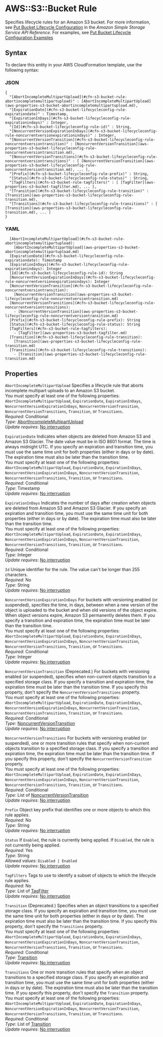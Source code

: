 # AWS::S3::Bucket Rule<a name="aws-properties-s3-bucket-lifecycleconfig-rule"></a>

Specifies lifecycle rules for an Amazon S3 bucket\. For more information, see [Put Bucket Lifecycle Configuration](https://docs.aws.amazon.com/AmazonS3/latest/API/RESTBucketPUTlifecycle.html) in the *Amazon Simple Storage Service API Reference*\. For examples, see [Put Bucket Lifecycle Configuration Examples](https://docs.aws.amazon.com/AmazonS3/latest/API/API_PutBucketLifecycleConfiguration.html#API_PutBucketLifecycleConfiguration_Examples) 

## Syntax<a name="aws-properties-s3-bucket-lifecycleconfig-rule-syntax"></a>

To declare this entity in your AWS CloudFormation template, use the following syntax:

### JSON<a name="aws-properties-s3-bucket-lifecycleconfig-rule-syntax.json"></a>

```
{
  "[AbortIncompleteMultipartUpload](#cfn-s3-bucket-rule-abortincompletemultipartupload)" : [AbortIncompleteMultipartUpload](aws-properties-s3-bucket-abortincompletemultipartupload.md),
  "[ExpirationDate](#cfn-s3-bucket-lifecycleconfig-rule-expirationdate)" : Timestamp,
  "[ExpirationInDays](#cfn-s3-bucket-lifecycleconfig-rule-expirationindays)" : Integer,
  "[Id](#cfn-s3-bucket-lifecycleconfig-rule-id)" : String,
  "[NoncurrentVersionExpirationInDays](#cfn-s3-bucket-lifecycleconfig-rule-noncurrentversionexpirationindays)" : Integer,
  "[NoncurrentVersionTransition](#cfn-s3-bucket-lifecycleconfig-rule-noncurrentversiontransition)" : [NoncurrentVersionTransition](aws-properties-s3-bucket-lifecycleconfig-rule-noncurrentversiontransition.md),
  "[NoncurrentVersionTransitions](#cfn-s3-bucket-lifecycleconfig-rule-noncurrentversiontransitions)" : [ [NoncurrentVersionTransition](aws-properties-s3-bucket-lifecycleconfig-rule-noncurrentversiontransition.md), ... ],
  "[Prefix](#cfn-s3-bucket-lifecycleconfig-rule-prefix)" : String,
  "[Status](#cfn-s3-bucket-lifecycleconfig-rule-status)" : String,
  "[TagFilters](#cfn-s3-bucket-rule-tagfilters)" : [ [TagFilter](aws-properties-s3-bucket-tagfilter.md), ... ],
  "[Transition](#cfn-s3-bucket-lifecycleconfig-rule-transition)" : [Transition](aws-properties-s3-bucket-lifecycleconfig-rule-transition.md),
  "[Transitions](#cfn-s3-bucket-lifecycleconfig-rule-transitions)" : [ [Transition](aws-properties-s3-bucket-lifecycleconfig-rule-transition.md), ... ]
}
```

### YAML<a name="aws-properties-s3-bucket-lifecycleconfig-rule-syntax.yaml"></a>

```
  [AbortIncompleteMultipartUpload](#cfn-s3-bucket-rule-abortincompletemultipartupload): 
    [AbortIncompleteMultipartUpload](aws-properties-s3-bucket-abortincompletemultipartupload.md)
  [ExpirationDate](#cfn-s3-bucket-lifecycleconfig-rule-expirationdate): Timestamp
  [ExpirationInDays](#cfn-s3-bucket-lifecycleconfig-rule-expirationindays): Integer
  [Id](#cfn-s3-bucket-lifecycleconfig-rule-id): String
  [NoncurrentVersionExpirationInDays](#cfn-s3-bucket-lifecycleconfig-rule-noncurrentversionexpirationindays): Integer
  [NoncurrentVersionTransition](#cfn-s3-bucket-lifecycleconfig-rule-noncurrentversiontransition): 
    [NoncurrentVersionTransition](aws-properties-s3-bucket-lifecycleconfig-rule-noncurrentversiontransition.md)
  [NoncurrentVersionTransitions](#cfn-s3-bucket-lifecycleconfig-rule-noncurrentversiontransitions): 
    - [NoncurrentVersionTransition](aws-properties-s3-bucket-lifecycleconfig-rule-noncurrentversiontransition.md)
  [Prefix](#cfn-s3-bucket-lifecycleconfig-rule-prefix): String
  [Status](#cfn-s3-bucket-lifecycleconfig-rule-status): String
  [TagFilters](#cfn-s3-bucket-rule-tagfilters): 
    - [TagFilter](aws-properties-s3-bucket-tagfilter.md)
  [Transition](#cfn-s3-bucket-lifecycleconfig-rule-transition): 
    [Transition](aws-properties-s3-bucket-lifecycleconfig-rule-transition.md)
  [Transitions](#cfn-s3-bucket-lifecycleconfig-rule-transitions): 
    - [Transition](aws-properties-s3-bucket-lifecycleconfig-rule-transition.md)
```

## Properties<a name="aws-properties-s3-bucket-lifecycleconfig-rule-properties"></a>

`AbortIncompleteMultipartUpload`  <a name="cfn-s3-bucket-rule-abortincompletemultipartupload"></a>
Specifies a lifecycle rule that aborts incomplete multipart uploads to an Amazon S3 bucket\.  
You must specify at least one of the following properties: `AbortIncompleteMultipartUpload`, `ExpirationDate`, `ExpirationInDays`, `NoncurrentVersionExpirationInDays`, `NoncurrentVersionTransition`, `NoncurrentVersionTransitions`, `Transition`, or `Transitions`\.  
*Required*: Conditional  
*Type*: [AbortIncompleteMultipartUpload](aws-properties-s3-bucket-abortincompletemultipartupload.md)  
*Update requires*: [No interruption](https://docs.aws.amazon.com/AWSCloudFormation/latest/UserGuide/using-cfn-updating-stacks-update-behaviors.html#update-no-interrupt)

`ExpirationDate`  <a name="cfn-s3-bucket-lifecycleconfig-rule-expirationdate"></a>
Indicates when objects are deleted from Amazon S3 and Amazon S3 Glacier\. The date value must be in ISO 8601 format\. The time is always midnight UTC\. If you specify an expiration and transition time, you must use the same time unit for both properties \(either in days or by date\)\. The expiration time must also be later than the transition time\.  
You must specify at least one of the following properties: `AbortIncompleteMultipartUpload`, `ExpirationDate`, `ExpirationInDays`, `NoncurrentVersionExpirationInDays`, `NoncurrentVersionTransition`, `NoncurrentVersionTransitions`, `Transition`, or `Transitions`\.  
*Required*: Conditional  
*Type*: Timestamp  
*Update requires*: [No interruption](https://docs.aws.amazon.com/AWSCloudFormation/latest/UserGuide/using-cfn-updating-stacks-update-behaviors.html#update-no-interrupt)

`ExpirationInDays`  <a name="cfn-s3-bucket-lifecycleconfig-rule-expirationindays"></a>
Indicates the number of days after creation when objects are deleted from Amazon S3 and Amazon S3 Glacier\. If you specify an expiration and transition time, you must use the same time unit for both properties \(either in days or by date\)\. The expiration time must also be later than the transition time\.  
You must specify at least one of the following properties: `AbortIncompleteMultipartUpload`, `ExpirationDate`, `ExpirationInDays`, `NoncurrentVersionExpirationInDays`, `NoncurrentVersionTransition`, `NoncurrentVersionTransitions`, `Transition`, or `Transitions`\.  
*Required*: Conditional  
*Type*: Integer  
*Update requires*: [No interruption](https://docs.aws.amazon.com/AWSCloudFormation/latest/UserGuide/using-cfn-updating-stacks-update-behaviors.html#update-no-interrupt)

`Id`  <a name="cfn-s3-bucket-lifecycleconfig-rule-id"></a>
Unique identifier for the rule\. The value can't be longer than 255 characters\.  
*Required*: No  
*Type*: String  
*Update requires*: [No interruption](https://docs.aws.amazon.com/AWSCloudFormation/latest/UserGuide/using-cfn-updating-stacks-update-behaviors.html#update-no-interrupt)

`NoncurrentVersionExpirationInDays`  <a name="cfn-s3-bucket-lifecycleconfig-rule-noncurrentversionexpirationindays"></a>
For buckets with versioning enabled \(or suspended\), specifies the time, in days, between when a new version of the object is uploaded to the bucket and when old versions of the object expire\. When object versions expire, Amazon S3 permanently deletes them\. If you specify a transition and expiration time, the expiration time must be later than the transition time\.  
You must specify at least one of the following properties: `AbortIncompleteMultipartUpload`, `ExpirationDate`, `ExpirationInDays`, `NoncurrentVersionExpirationInDays`, `NoncurrentVersionTransition`, `NoncurrentVersionTransitions`, `Transition`, or `Transitions`\.  
*Required*: Conditional  
*Type*: Integer  
*Update requires*: [No interruption](https://docs.aws.amazon.com/AWSCloudFormation/latest/UserGuide/using-cfn-updating-stacks-update-behaviors.html#update-no-interrupt)

`NoncurrentVersionTransition`  <a name="cfn-s3-bucket-lifecycleconfig-rule-noncurrentversiontransition"></a>
\(Deprecated\.\) For buckets with versioning enabled \(or suspended\), specifies when non\-current objects transition to a specified storage class\. If you specify a transition and expiration time, the expiration time must be later than the transition time\. If you specify this property, don't specify the `NoncurrentVersionTransitions` property\.  
You must specify at least one of the following properties: `AbortIncompleteMultipartUpload`, `ExpirationDate`, `ExpirationInDays`, `NoncurrentVersionExpirationInDays`, `NoncurrentVersionTransition`, `NoncurrentVersionTransitions`, `Transition`, or `Transitions`\.  
*Required*: Conditional  
*Type*: [NoncurrentVersionTransition](aws-properties-s3-bucket-lifecycleconfig-rule-noncurrentversiontransition.md)  
*Update requires*: [No interruption](https://docs.aws.amazon.com/AWSCloudFormation/latest/UserGuide/using-cfn-updating-stacks-update-behaviors.html#update-no-interrupt)

`NoncurrentVersionTransitions`  <a name="cfn-s3-bucket-lifecycleconfig-rule-noncurrentversiontransitions"></a>
For buckets with versioning enabled \(or suspended\), one or more transition rules that specify when non\-current objects transition to a specified storage class\. If you specify a transition and expiration time, the expiration time must be later than the transition time\. If you specify this property, don't specify the `NoncurrentVersionTransition` property\.  
You must specify at least one of the following properties: `AbortIncompleteMultipartUpload`, `ExpirationDate`, `ExpirationInDays`, `NoncurrentVersionExpirationInDays`, `NoncurrentVersionTransition`, `NoncurrentVersionTransitions`, `Transition`, or `Transitions`\.  
*Required*: Conditional  
*Type*: List of [NoncurrentVersionTransition](aws-properties-s3-bucket-lifecycleconfig-rule-noncurrentversiontransition.md)  
*Update requires*: [No interruption](https://docs.aws.amazon.com/AWSCloudFormation/latest/UserGuide/using-cfn-updating-stacks-update-behaviors.html#update-no-interrupt)

`Prefix`  <a name="cfn-s3-bucket-lifecycleconfig-rule-prefix"></a>
Object key prefix that identifies one or more objects to which this rule applies\.  
*Required*: No  
*Type*: String  
*Update requires*: [No interruption](https://docs.aws.amazon.com/AWSCloudFormation/latest/UserGuide/using-cfn-updating-stacks-update-behaviors.html#update-no-interrupt)

`Status`  <a name="cfn-s3-bucket-lifecycleconfig-rule-status"></a>
If `Enabled`, the rule is currently being applied\. If `Disabled`, the rule is not currently being applied\.  
*Required*: Yes  
*Type*: String  
*Allowed values*: `Disabled | Enabled`  
*Update requires*: [No interruption](https://docs.aws.amazon.com/AWSCloudFormation/latest/UserGuide/using-cfn-updating-stacks-update-behaviors.html#update-no-interrupt)

`TagFilters`  <a name="cfn-s3-bucket-rule-tagfilters"></a>
Tags to use to identify a subset of objects to which the lifecycle rule applies\.  
*Required*: No  
*Type*: List of [TagFilter](aws-properties-s3-bucket-tagfilter.md)  
*Update requires*: [No interruption](https://docs.aws.amazon.com/AWSCloudFormation/latest/UserGuide/using-cfn-updating-stacks-update-behaviors.html#update-no-interrupt)

`Transition`  <a name="cfn-s3-bucket-lifecycleconfig-rule-transition"></a>
\(Deprecated\.\) Specifies when an object transitions to a specified storage class\. If you specify an expiration and transition time, you must use the same time unit for both properties \(either in days or by date\)\. The expiration time must also be later than the transition time\. If you specify this property, don't specify the `Transitions` property\.  
You must specify at least one of the following properties: `AbortIncompleteMultipartUpload`, `ExpirationDate`, `ExpirationInDays`, `NoncurrentVersionExpirationInDays`, `NoncurrentVersionTransition`, `NoncurrentVersionTransitions`, `Transition`, or `Transitions`\.  
*Required*: Conditional  
*Type*: [Transition](aws-properties-s3-bucket-lifecycleconfig-rule-transition.md)  
*Update requires*: [No interruption](https://docs.aws.amazon.com/AWSCloudFormation/latest/UserGuide/using-cfn-updating-stacks-update-behaviors.html#update-no-interrupt)

`Transitions`  <a name="cfn-s3-bucket-lifecycleconfig-rule-transitions"></a>
One or more transition rules that specify when an object transitions to a specified storage class\. If you specify an expiration and transition time, you must use the same time unit for both properties \(either in days or by date\)\. The expiration time must also be later than the transition time\. If you specify this property, don't specify the `Transition` property\.  
You must specify at least one of the following properties: `AbortIncompleteMultipartUpload`, `ExpirationDate`, `ExpirationInDays`, `NoncurrentVersionExpirationInDays`, `NoncurrentVersionTransition`, `NoncurrentVersionTransitions`, `Transition`, or `Transitions`\.  
*Required*: Conditional  
*Type*: List of [Transition](aws-properties-s3-bucket-lifecycleconfig-rule-transition.md)  
*Update requires*: [No interruption](https://docs.aws.amazon.com/AWSCloudFormation/latest/UserGuide/using-cfn-updating-stacks-update-behaviors.html#update-no-interrupt)